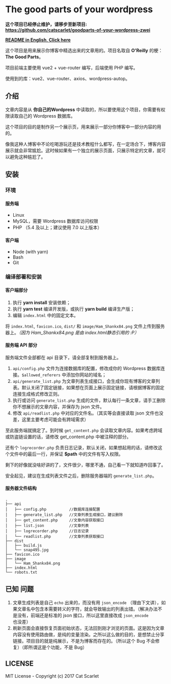 # The good parts of your wordpress

**这个项目已经停止维护，请移步至新项目: <https://github.com/catscarlet/goodparts-of-your-wordpress-zwei>**

**[README in English, Click here](https://github.com/catscarlet/goodparts-of-your-wordpress/blob/master/README_EN.md)**

这个项目是用来展示你博客中精选出来的文章用的。项目名取自 **O'Reilly** 的梗：**The Good Parts**。

项目前端主要使用 vue2 + vue-router 编写，后端使用 PHP 编写。

使用到的库：vue2、vue-router、axios、wordpress-autop。

## 介绍

文章内容是从 **你自己的Wordpress** 中读取的，所以要使用这个项目，你需要有权限读取自己的 Wordpress 数据库。

这个项目的目的是制作另一个展示页，用来展示一部分你博客中一部分内容的用的。

像我这种人博客中不论吃喝游玩还是技术教程什么都写，在一定场合下，博客内容展示就会非常尴尬。这时候如果有一个独立的展示页面，只展示特定的文章，就可以避免这种尴尬了。

## 安装

### 环境

#### 服务端

- Linux
- MySQL，需要 Wordpress 数据库访问权限
- PHP （5.4 及以上；建议使用 7.0 以上版本）

#### 客户端

- Node (with yarn)
- Bash
- Git

### 编译部署和安装

#### 客户端部分

1. 执行 **yarn install** 安装依赖；
2. 执行 **yarn test** 编译开发版，或执行 **yarn build** 编译生产版；
3. 编辑 `index.html` 中的固定文本。

将 `index.html`, `favicon.ico`, `dist/` 和 `image/Ham_Shankx84.png` 文件上传到服务器上。_（因为 Ham_Shankx84.png 是由 index.html静态引用的 :P）_

#### 服务端 API 部分

服务端文件全部都在 api 目录下，请全部复制到服务器上。

1. `api/config.php` 文件为连接数据库的配置，修改成你的 Wordpress 数据库连接。`$allowed_referers` 中添加你网站的域名；
2. `api/generate_list.php` 为文章列表生成接口，会生成你现有博客的文章列表。默认关闭了固定链接，如果想在页面上展示固定链接，请根据博客的固定连接生成格式修改正则。
3. 执行或访问 `generate_list.php` 生成的文件，默认每行一条文章，请手工删除你不想展示的文章内容，并保存为 json 文件。
4. 修改 `api/readlist.php` 中对应的文件名。（其实等会直接读取 json 文件也没差，这里主要考虑可能会有跨域需求）

至此服务端就搞定了。到时候 `get_content.php` 会读取文章内容。如果考虑跨域或防盗链设置的话，请修改 get_content.php 中被注释的部分。

还有个 `logrecorder.php` 负责日志记录，默认关闭，如果想起用的话，请修改这个文件中的最后一行，并保证 **$path** 中的文件有写入权限。

剩下的好像就没啥好讲的了，文件很少，哪里不通，自己看一下就知道咋回事了。

安全起见，建议在生成列表文件之后，删除服务器端的 `generate_list.php`。

#### 服务器文件结构

```
.
├── api
│   ├── config.php          //数据库连接配置
│   ├── generate_list.php   //文章列表生成接口，建议删除
│   ├── get_content.php     //文章内容获取接口
│   ├── list.json           //文章列表
│   ├── logrecorder.php     //日志记录
│   └── readlist.php        //文章列表获取接口
├── dist
│   ├── build.js
│   └── snap495.jpg
├── favicon.ico
├── image
│   └── Ham_Shankx84.png
├── index.html
└── robots.txt
```

## 已知 问题

1. 文章生成列表是自己 `echo` 出来的，而没有用 `json_encode` （理由下文讲），如果文章名中包含本需要转义的字符，就会导致输出的列表出错。（解决办法不是没有，前端还是标准的 json 接口，所以这里直接改成 `json_encode` 也没差）
2. 刷新页面会直接恢复页面初始状态，无法回到刚才浏览的页面。这是因为文章内容没有使用路由做，是纯的变量渲染。之所以这么做的目的，是想禁止分享链接。项目目的就是纯展示，不是为博客而存在的。（所以这个 Bug 不会修复）（即所谓这是个功能，不是 Bug）

## LICENSE

MIT License - Copyright (c) 2017 Cat Scarlet
